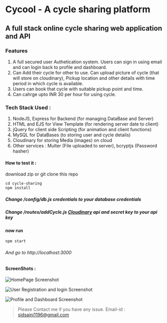 # Cycool - A cycle sharing platform
## A full stack online cycle sharing web application and API

### Features
1. A full secured user Authetication system. Users can sign in using email and can login back to profile and dashboard.
2. Can Add their cycle for other to use. Can upload picture of cycle (that will store on cloudinary), Pickup location and other details with time period in which cycle is available.
3. Users can book that cycle with suitable pickup point and time.
4. Can cahrge upto INR 30 per hour for using cycle. 





### Tech Stack Used : 
1. NodeJS, Express for Backend (for managing DataBase and Server)
2. HTML and EJS for View Template (for rendering server date to client)
3. jQuery for client side Scripting (for animation and client functions)
4. MySQL for DataBases (to storing user and cycle details)
5. Cloudinary for storing Media (images) on cloud
6. Other services : Multer (File uploaded to server), bcryptjs (Password hasher)
 
 
 #### How to test it : 
 download zip or git clone this repo 
 ```console
cd cycle-sharing
npm install 
```
##### Change /config/db.js credentials to your database credentials
##### Change /routes/addCycle.js [Cloudinary](https://cloudinary.com/console) api and secret key to your api key
#### now run

 ```console
npm start
```

###### And go to http://localhost:3000

#### ScreenShots :

![HomePage Screenshot](https://github.com/rohitsaini1196/cycle-sharing/blob/master/screenshots/s4.png)


![User Registration and login Screenshot](https://github.com/rohitsaini1196/cycle-sharing/blob/master/screenshots/s2.png)

![Profile and Dashboard Screenshot](https://github.com/rohitsaini1196/cycle-sharing/blob/master/screenshots/s3.png)

> Please Contact me if you have any issue. Email-id : sidsaini1196@gmail.com
